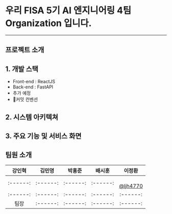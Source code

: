 # 우리 FISA 5기 AI 엔지니어링 4팀 Organization 입니다.

---

## 프로젝트 소개

## 1. 개발 스택

- Front-end : ReactJS
- Back-end : FastAPI
- 추가 예정
- 🔗커밋 컨벤션

## 2. 시스템 아키텍쳐

## 3. 주요 기능 및 서비스 화면


## 팀원 소개
| **강인혁** | **김민영** | **박홍준** | **배시훈** | **이정환** |
| :------: |  :------: | :------: | :------: | :------: |
| :------: | :------: | :------: | :------: | [ <br/> @ljh4770](https://github.com/ljh4770) |
| :------: |  :------: | :------: | :------: | :------: |
| 팀장 |  :------: | :------: | :------: | :------: |